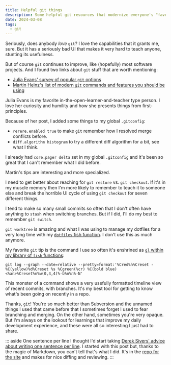 ```yaml
---
title: Helpful git things
description: Some helpful git resources that modernize everyone's "favorite" distributed version control system
date: 2024-03-08
tags:
  - git
---
```


Seriously, does anybody *love* `git`?
I love the capabilities that it grants me, sure.
But it has a seriously bad UI that makes it very hard to teach anyone, stunting its usefulness.

But of course `git` continues to improve, like (hopefully) most software projects.
And I found two links about `git` stuff that are worth mentioning:

* [Julia Evans' survey of popular `git` options](https://jvns.ca/blog/2024/02/16/popular-git-config-options/)
* [Martin Heinz's list of modern `git` commands and features you should be using](https://martinheinz.dev/blog/109)

Julia Evans is my favorite in-the-open-learner-and-teacher type person.
I love her curiosity and humility and how she presents things from first-principles.

Because of her post, I added some things to my global `.gitconfig`:

* `rerere.enabled true` to make `git` remember how I resolved merge conflicts before.
* `diff.algorithm histogram` to try a different diff algorithm for a bit, see what I think.

I already had `core.pager delta` set in my global `.gitconfig` and it's been so great that I can't remember what I did before.

Martin's tips are interesting and more specialized.

I need to get better about reaching for `git restore` vs. `git checkout`.
If it's in my muscle memory then I'm more likely to remember to teach it to someone else and break the horrible UI cycle of using `git checkout` for seven different things.

I tend to make so many small commits so often that I don't often have anything to `stash` when switching branches.
But if I did, I'll do my best to remember `git switch`.

`git worktree` is amazing and what I was using to manage my dotfiles for a very long time with my [`dotfiles` fish function](https://github.com/drhayes/drfish/blob/bccad630e3ef544b9eed51f968af39da2f090718/functions/dotfiles.fish).
I don't use this as much anymore.

My favorite `git` tip is the command I use so often it's enshrined as [`gl` within my library of `fish` functions](https://github.com/drhayes/drfish/blob/bccad630e3ef544b9eed51f968af39da2f090718/functions/gl.fish):

```shell
git log --graph --date=relative --pretty=format:'%Cred%h%Creset -%C(yellow)%d%Creset %s %Cgreen(%cr) %C(bold blue)<%an>%Creset%n%w(0,4,4)%-b%n%n%-N'
```

This monster of a command shows a very usefully formatted timeline view of recent commits, with branches.
It's my best tool for getting to know what's been going on recently in a repo.

Thanks, `git`!
You're so much better than Subversion and the unnamed things I used that came before that I sometimes forget I used to fear branching and merging.
On the other hand, sometimes you're very opaque.
But I'm always on the lookout for learnings that improve my daily development experience, and these were all so interesting I just had to share.

::: aside One sentence per line
I thought I'd start taking [Derek Sivers' advice about writing one sentence per line](https://sive.rs/1s).
I started with this post but, thanks to the magic of Markdown, you can't tell that's what I did.
It's in the [repo for the site](https://github.com/drhayes/drhayes.io) and makes for nice diffing and reviewing.
:::
